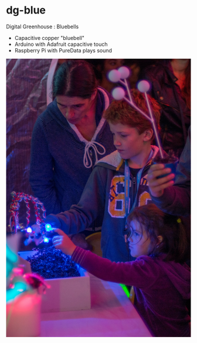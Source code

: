 # dg-blue
 Digital Greenhouse : Bluebells

* Capacitive copper "bluebell"
* Arduino with Adafruit capacitive touch
* Raspberry Pi with PureData plays sound


![Bluebells in action](https://github.com/joeladria/dg-blue/blob/main/bluebells.jpg)